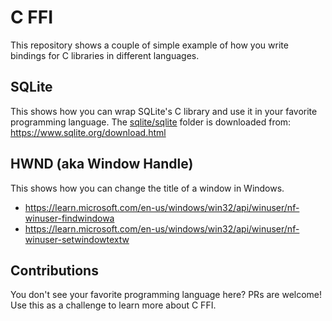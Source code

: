 # C FFI
This repository shows a couple of simple example of how you write bindings for C libraries in different languages.

## SQLite
This shows how you can wrap SQLite's C library and use it in your favorite programming language.
The [sqlite/sqlite](./sqlite/sqlite) folder is downloaded from: https://www.sqlite.org/download.html

## HWND (aka Window Handle)
This shows how you can change the title of a window in Windows.
 - https://learn.microsoft.com/en-us/windows/win32/api/winuser/nf-winuser-findwindowa
 - https://learn.microsoft.com/en-us/windows/win32/api/winuser/nf-winuser-setwindowtextw

## Contributions
You don't see your favorite programming language here? PRs are welcome! Use this as a challenge to learn more about C FFI.
